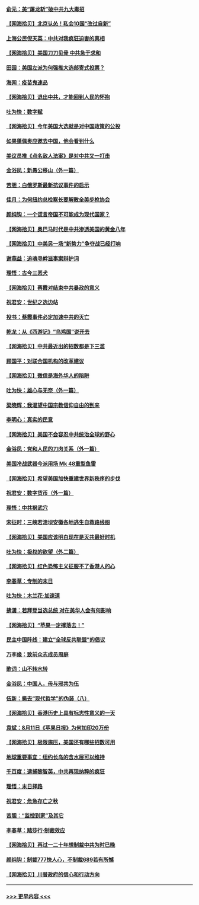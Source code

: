 #### [俞元：美“屠龙斩”破中共九大毒招](../pages/nsc993/n12357822.md?t=08261403) 
#### [【网海拾贝】北京认怂！私会10国“改过自新”](../pages/nsc993/n12357784.md?t=08261403) 
#### [上海公民倪天英：中共对我疯狂迫害的真相](../pages/nsc993/n12356341.md?t=08261403) 
#### [【网海拾贝】美国刀刀见骨 中共急于求和](../pages/nsc993/n12355511.md?t=08261403) 
#### [田园：美国左派为何强推大选邮寄式投票？](../pages/nsc993/n12352963.md?t=08261403) 
#### [海网：疫苗鬼速品](../pages/nsc993/n12354438.md?t=08261403) 
#### [【网海拾贝】退出中共，才能回到人民的怀抱](../pages/nsc993/n12352634.md?t=08261403) 
#### [吐为快：数字赋](../pages/nsc993/n12352317.md?t=08261403) 
#### [【网海拾贝】今年美国大选就是对中国政策的公投](../pages/nsc993/n12350973.md?t=08261403) 
#### [如果蓬佩奥应邀去中国，他会看到什么](../pages/nsc993/n12350945.md?t=08261403) 
#### [美议员推《点名敌人法案》是对中共又一打击](../pages/nsc993/n12350765.md?t=08261403) 
#### [金浴凤：新愚公移山（外一篇）](../pages/nsc993/n12350253.md?t=08261403) 
#### [苦胆：白俄罗斯最新抗议事件的启示](../pages/nsc993/n12349989.md?t=08261403) 
#### [佳月：为何纽约总检察长要解散全美步枪协会](../pages/nsc993/n12349939.md?t=08261403) 
#### [颜纯钩：一个谎言帝国不可能成为现代国家？](../pages/nsc993/n12349898.md?t=08261403) 
#### [【网海拾贝】奥巴马时代是中共渗透美国的黄金八年](../pages/nsc993/n12349284.md?t=08261403) 
#### [【网海拾贝】中美另一场“新势力”争夺战已经打响](../pages/nsc993/n12346998.md?t=08261403) 
#### [谢燕益：追魂寻衅滋事案辩护词](../pages/nsc993/n12346892.md?t=08261403) 
#### [理悟：古今三恶犬](../pages/nsc993/n12345190.md?t=08261403) 
#### [【网海拾贝】蔡霞对结束中共暴政的意义](../pages/nsc993/n12344263.md?t=08261403) 
#### [祝君安：世纪之选边站](../pages/nsc993/n12342382.md?t=08261403) 
#### [投书：蔡霞事件必定加速中共的灭亡](../pages/nsc993/n12341881.md?t=08261403) 
#### [乾龙：从《西游记》“乌鸡国”说开去](../pages/nsc993/n12341690.md?t=08261403) 
#### [【网海拾贝】中共最近出的招数都是下三滥](../pages/nsc993/n12341593.md?t=08261403) 
#### [顾国平：对联合国机构的改革建议](../pages/nsc993/n12339928.md?t=08261403) 
#### [【网海拾贝】微信是海外华人的陷阱](../pages/nsc993/n12338868.md?t=08261403) 
#### [吐为快：雄心与无奈（外一篇）](../pages/nsc993/n12338132.md?t=08261403) 
#### [梁晓辉：我渴望中国宗教信仰自由的到来](../pages/nsc993/n12336657.md?t=08261403) 
#### [李明心：真实的民意](../pages/nsc993/n12336089.md?t=08261403) 
#### [【网海拾贝】美国不会容忍中共统治全球的野心](../pages/nsc993/n12336063.md?t=08261403) 
#### [金浴凤：党和人民的刀肉关系（外一篇）](../pages/nsc993/n12335834.md?t=08261403) 
#### [美国冷战武器今派用场 Mk 48重型鱼雷](../pages/nsc993/n12335354.md?t=08261403) 
#### [【网海拾贝】希望美国加快重建世界新秩序的步伐](../pages/nsc993/n12334224.md?t=08261403) 
#### [祝君安：数字货币（外一篇）](../pages/nsc993/n12334186.md?t=08261403) 
#### [理悟：中共祸武穴](../pages/nsc993/n12333962.md?t=08261403) 
#### [宋征时：三峡若溃坝安徽各地逃生自救路线图](../pages/nsc993/n12332450.md?t=08261403) 
#### [【网海拾贝】美国应该明白现在是灭共最好时机](../pages/nsc993/n12332313.md?t=08261403) 
#### [吐为快：极权的欲望（外二篇）](../pages/nsc993/n12332089.md?t=08261403) 
#### [【网海拾贝】红色恐怖主义征服不了香港人的心](../pages/nsc993/n12329296.md?t=08261403) 
#### [李春草：专制的末日](../pages/nsc993/n12329079.md?t=08261403) 
#### [吐为快：木兰花‧加速道](../pages/nsc993/n12327366.md?t=08261403) 
#### [拂潇：若拜登当选总统 对在美华人会有何影响](../pages/nsc993/n12295996.md?t=08261403) 
#### [【网海拾贝】“苹果一定撑落去！”](../pages/nsc993/n12326784.md?t=08261403) 
#### [民主中国阵线：建立“全球反共联盟”的倡议](../pages/nsc993/n12324177.md?t=08261403) 
#### [万李缘：致前众志成员周庭](../pages/nsc993/n12324635.md?t=08261403) 
#### [歌词：山不转水转](../pages/nsc993/n12324599.md?t=08261403) 
#### [金浴凤：中国人，毋与邪共为伍](../pages/nsc993/n12324257.md?t=08261403) 
#### [伍新：撕去“现代哲学”的伪装（八）](../pages/nsc993/n12324188.md?t=08261403) 
#### [【网海拾贝】香港历史上具有标志性意义的一天](../pages/nsc993/n12324021.md?t=08261403) 
#### [袁斌：8月11日《苹果日报》为何加印20万份](../pages/nsc993/n12323955.md?t=08261403) 
#### [【网海拾贝】极限施压，美国还有哪些招数可用](../pages/nsc993/n12322512.md?t=08261403) 
#### [地球重要事宜：纽约长岛的含水层可以维持](../pages/nsc993/n12321844.md?t=08261403) 
#### [千百度：逮捕黎智英，中共再现纳粹的疯狂](../pages/nsc993/n12321777.md?t=08261403) 
#### [理悟：末日择路](../pages/nsc993/n12320812.md?t=08261403) 
#### [祝君安：危急存亡之秋](../pages/nsc993/n12320795.md?t=08261403) 
#### [苦胆：“监控到家”及其它](../pages/nsc993/n12320751.md?t=08261403) 
#### [李春草：踏莎行·制裁效应](../pages/nsc993/n12318290.md?t=08261403) 
#### [【网海拾贝】再过一二十年想制裁中共为时已晚](../pages/nsc993/n12318195.md?t=08261403) 
#### [颜纯钩：制裁777快人心，不制裁689若有所憾](../pages/nsc993/n12316912.md?t=08261403) 
#### [【网海拾贝】川普政府的信心和行动方向](../pages/nsc993/n12316673.md?t=08261403) 

----
#### [ >>> 更早内容 <<< ](../indexes/nsc993-earlier.md)
